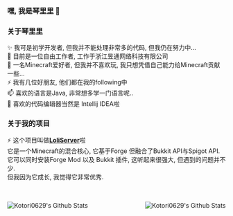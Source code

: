 ### 嘿, 我是琴里里 👋

### 关于琴里里

✨ 我可是初学开发者, 但我并不能处理非常多的代码, 但我仍在努力中...
<br/>
🔭 目前是一位自由工作者, 工作于浙江昱通网络科技有限公司
<br/>
🤔 一名Minecraft爱好者, 但我并不喜欢玩, 我只想凭借自己能力给Minecraft贡献一些...
<br/>
⚡ 我有几位好朋友, 他们都在我的following中
<br/>
📫 喜欢的语言是Java, 非常想多学一门语言呢..
<br/>
🌱 喜欢的代码编辑器当然是 Intellij IDEA啦
<br/>

### 关于我的项目

⚡ 这个项目叫做[**LoliServer**](https://github.com/Loli-Server)啦
<br/>
它是一个Minecraft的混合核心, 它基于Forge 但融合了Bukkit API与Spigot API.
<br/>
它可以同时安装Forge Mod 以及 Bukkit 插件, 这听起来很强大, 但遇到的问题并不少.
<br/>
但我因为它成长, 我觉得它非常优秀.
<br/>

<br/>
<br/>
<img align="left" alt="Kotori0629's Github Stats" src="https://github-readme-stats.vercel.app/api/top-langs/?username=kotori0629&show_icons=true&hide_border=true&theme=radical" />
<img align="right" alt="Kotori0629's Github Stats" src="https://github-readme-stats.vercel.app/api?username=kotori0629&show_icons=true&hide_border=true&theme=radical" />
